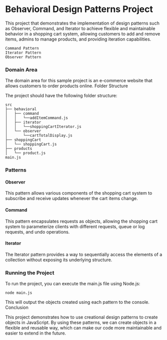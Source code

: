 # Behavioral Design Patterns Project

This project that demonstrates the implementation of design patterns such as Observer, Command, and Iterator to achieve flexible and maintainable behavior in a shopping cart system, allowing customers to add and remove items, admins to manage products, and providing iteration capabilities.

    Command Pattern
    Iterator Pattern
    Observer Pattern

### Domain Area

The domain area for this sample project is an e-commerce website that allows customers to order products online.
Folder Structure

The project should have the following folder structure:

    src
    ├── behavioral
    │   ├── command
    │   │   └──addItemCommand.js
    │   ├── iterator
    │   │   └──shoppingCartIterator.js
    │   └── observer
    │       └──cartTotalDisplay.js
    ├── shoppingCart
    │   └── shoppingCart.js
    ├── products
    │   └── product.js
    main.js

### Patterns

#### Observer

This pattern allows various components of the shopping cart system to subscribe and receive updates whenever the cart items change.

#### Command

This pattern encapsulates requests as objects, allowing the shopping cart system to parameterize clients with different requests, queue or log requests, and undo operations.

#### Iterator

The Iterator pattern provides a way to sequentially access the elements of a collection without exposing its underlying structure.

### Running the Project

To run the project, you can execute the main.js file using Node.js:

`node main.js`

This will output the objects created using each pattern to the console.
Conclusion

This project demonstrates how to use creational design patterns to create objects in JavaScript. By using these patterns, we can create objects in a flexible and reusable way, which can make our code more maintainable and easier to extend in the future.
